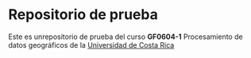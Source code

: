 # Repositorio de prueba  

Este es unrepositorio de prueba del curso **GF0604-1** Procesamiento de datos geográficos de la [Universidad de Costa Rica](https://www.ucr.ac.cr/)
